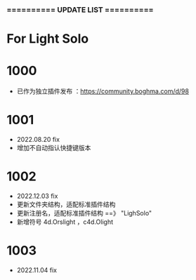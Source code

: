 ###  ==========  UPDATE LIST  ==========  ###
# For Light Solo
# 1000
- 已作为独立插件发布 ：https://community.boghma.com/d/98

# 1001
- 2022.08.20 fix
- 增加不自动指认快捷键版本

# 1002 
- 2022.12.03 fix
- 更新文件夹结构，适配标准插件结构
- 更新注册名，适配标准插件结构 ==》 "LighSolo"
- 新增符号 4d.Orslight ，c4d.Olight

# 1003
- 2022.11.04 fix